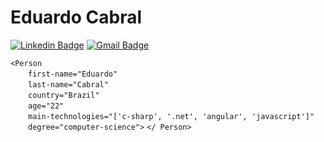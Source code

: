 # Eduardo Cabral
[![Linkedin Badge](https://img.shields.io/badge/-eduardosbcabral-blue?style=flat-square&logo=Linkedin&logoColor=white&link=https://www.linkedin.com/in/eduardosbcabral/)](https://www.linkedin.com/in/eduardosbcabral/)
[![Gmail Badge](https://img.shields.io/badge/-eduardosbcabral@gmail.com-c14438?style=flat-square&logo=Gmail&logoColor=white&link=mailto:eduardosbcabral@gmail.com)](mailto:eduardosbcabral@gmail.com)

`<Person`  
  `first-name="Eduardo"`  
  `last-name="Cabral"`   
  `country="Brazil"`  
  `age="22"`  
  `main-technologies="['c-sharp', '.net', 'angular', 'javascript']"`  
  `degree="computer-science">` 
`</ Person>`
